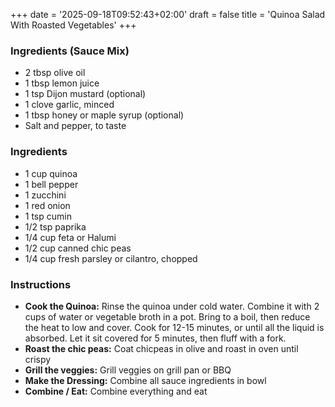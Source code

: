 +++
date = '2025-09-18T09:52:43+02:00'
draft = false
title = 'Quinoa Salad With Roasted Vegetables'
+++
### Ingredients (Sauce Mix)
* 2 tbsp olive oil
* 1 tbsp lemon juice
* 1 tsp Dijon mustard (optional)
* 1 clove garlic, minced
* 1 tbsp honey or maple syrup (optional)
* Salt and pepper, to taste

### Ingredients
* 1 cup quinoa
* 1 bell pepper 
* 1 zucchini
* 1 red onion
* 1 tsp cumin
* 1/2 tsp paprika
* 1/4 cup feta or Halumi
* 1/2 cup canned chic peas
* 1/4 cup fresh parsley or cilantro, chopped


### Instructions
  - **Cook the Quinoa:** Rinse the quinoa under cold water. Combine it with 2 cups of water or vegetable broth in a pot. Bring to a boil, then reduce the heat to low and cover. Cook for 12-15 minutes, or until all the liquid is absorbed. Let it sit covered for 5 minutes, then fluff with a fork.
  - **Roast the chic peas:** Coat chicpeas in olive and roast in oven until crispy
  - **Grill the veggies:** Grill veggies on grill pan or BBQ
  - **Make the Dressing:** Combine all sauce ingredients in bowl
  - **Combine / Eat:** Combine everything and eat
